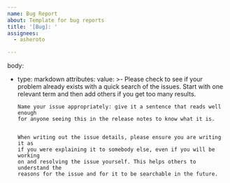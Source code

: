 ```yaml
---
name: Bug Report
about: Template for bug reports
title: '[Bug]: '
assignees:
  - asheroto

---
```

body:
  - type: markdown
    attributes:
      value: >-
        Please check to see if your problem already exists with a quick search
        of the issues. Start with one relevant term and then add others if you
        get too many results.


        Name your issue appropriately: give it a sentence that reads well enough
        for anyone seeing this in the release notes to know what it is.


        When writing out the issue details, please ensure you are writing it as
        if you were explaining it to somebody else, even if you will be working
        on and resolving the issue yourself. This helps others to understand the
        reasons for the issue and for it to be searchable in the future.